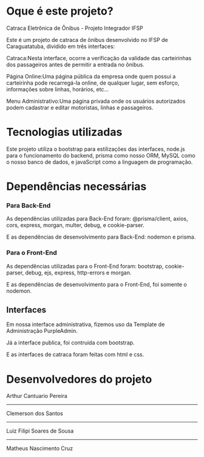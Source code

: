 <h1>Oque é este projeto?</h1>

Catraca Eletrônica de Ônibus - Projeto Integrador IFSP

Este é um projeto de catraca de ônibus desenvolvido no IFSP de Caraguatatuba, dividido em três interfaces:

 Catraca:Nesta interface, ocorre a verificação da validade das carteirinhas dos passageiros antes de permitir a entrada no ônibus.

 Página Online:Uma página pública da empresa onde quem possui a carteirinha pode recarregá-la online, de qualquer lugar, sem esforço, informações sobre linhas, horários, etc...

 Menu Administrativo:Uma página privada onde os usuários autorizados podem cadastrar e editar motoristas, linhas e passageiros.


<h1>Tecnologias utilizadas</h1>

Este projeto utiliza o bootstrap para estilizações das interfaces, node.js para o funcionamento do backend, prisma como nosso ORM, MySQL como o nosso banco de dados,  e javaScript como a linguagem de programação.


<h1>Dependências necessárias</h1>

<h3>Para Back-End</h3>

As dependências utilizadas para Back-End foram: @prisma/client, axios, cors, express, morgan, multer, debug, e cookie-parser.

E as dependências de desenvolvimento para Back-End: nodemon e prisma.

<h3>Para o Front-End</h3>

As dependências utilizadas para o Front-End foram: bootstrap, cookie-parser, debug, ejs, express, http-errors e morgan.

E as dependências de desenvolvimento para o Front-End, foi somente o nodemon.

<h2>Interfaces</h2>

Em nossa interface administrativa, fizemos uso da Template de Administração PurpleAdmin.

Já a interface publica, foi contruida com bootstrap.

E as interfaces de catraca foram feitas com html e css.

 <h1>Desenvolvedores do projeto</h1>

 Arthur Cantuario Pereira <hr>
 Clemerson dos Santos <hr>
 Luiz Filipi Soares de Sousa <hr>
 Matheus Nascimento Cruz

